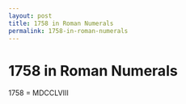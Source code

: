 ```yaml
---
layout: post
title: 1758 in Roman Numerals
permalink: 1758-in-roman-numerals
---
```


# 1758 in Roman Numerals

1758 = MDCCLVIII
